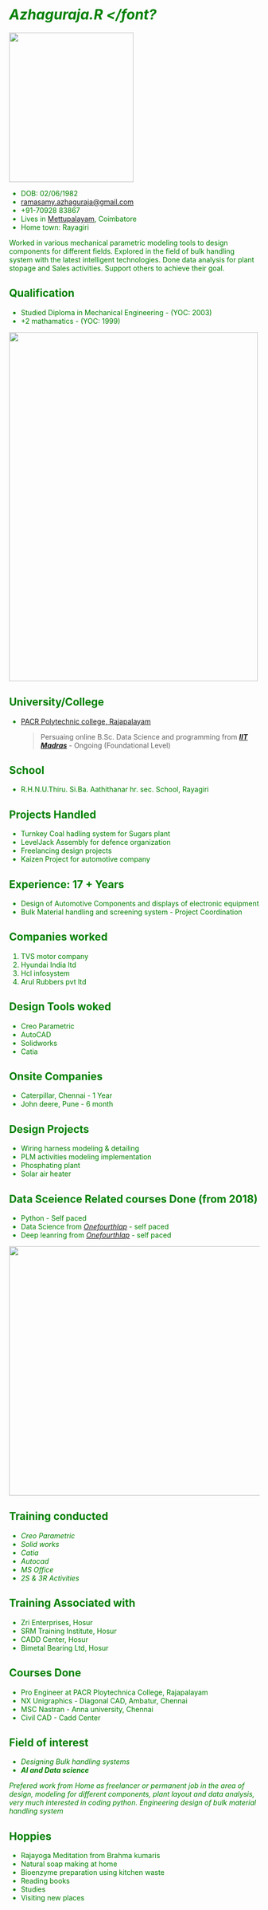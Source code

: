 # ***<font color="green"> Azhaguraja.R </font?***

<img src="/images/IMG_4527.jpg" width="250" height="300">

+ DOB: 02/06/1982
+ <ramasamy.azhaguraja@gmail.com>
+ +91-70928 83867
+ Lives in [Mettupalayam](https://www.google.com/maps/place/Mettupalayam,+Tamil+Nadu/@11.2971581,76.9167304,6645m/data=!3m2!1e3!4b1!4m5!3m4!1s0x3ba8ee9623c506a5:0x3162d68da8ba75f5!8m2!3d11.3027849!4d76.9383385), Coimbatore
+ Home town: Rayagiri

Worked in various mechanical parametric modeling tools to design components for different fields. Explored in the field of bulk handling system with the latest intelligent technologies. Done data analysis for plant stopage and Sales activities. Support others to achieve their goal.

## Qualification
- Studied Diploma in Mechanical Engineering - (YOC: 2003)
- +2 mathamatics - (YOC: 1999)

<img src="/images/Diploma Certificate.jpeg" width="500" height="700">

## University/College
- [PACR Polytechnic college, Rajapalayam](https://pacrpoly.org/)

    > Persuaing online B.Sc. Data Science and programming from ***[IIT Madras](https://onlinedegree.iitm.ac.in/)*** - Ongoing (Foundational Level)

## School
- R.H.N.U.Thiru. Si.Ba. Aathithanar hr. sec. School, Rayagiri

## Projects Handled
- Turnkey Coal hadling system for Sugars plant
- LevelJack Assembly for defence organization
- Freelancing design projects
- Kaizen Project for automotive company

## Experience: 17 + Years
- Design of Automotive Components and displays of electronic equipment
- Bulk Material handling and screening system - Project Coordination

## Companies worked
1. TVS motor company
2. Hyundai India ltd
3. Hcl infosystem
4. Arul Rubbers pvt ltd

## Design Tools woked
- Creo Parametric
- AutoCAD
- Solidworks
- Catia

## Onsite Companies
- Caterpillar, Chennai - 1 Year
- John deere, Pune - 6 month

## Design Projects
- Wiring harness modeling & detailing
- PLM activities modeling implementation
- Phosphating plant
- Solar air heater

## Data Sceience Related courses Done (from 2018)
- Python - Self paced
- Data Science from _[Onefourthlap](https://padhai.onefourthlabs.in/)_ - self paced
- Deep leanring from _[Onefourthlap](https://padhai.onefourthlabs.in/)_ - self paced

<img src="/images/DS_cer.PNG" width="700" height="500">

## Training conducted
- *Creo Parametric*
- *Solid works*
- *Catia*
- *Autocad*
- *MS Office*
- *2S & 3R Activities*

## Training Associated with
- Zri Enterprises, Hosur
- SRM Training Institute, Hosur
- CADD Center, Hosur
- Bimetal Bearing Ltd, Hosur

## Courses Done
- Pro Engineer at PACR Ploytechnica College, Rajapalayam
- NX Unigraphics - Diagonal CAD, Ambatur, Chennai
- MSC Nastran - Anna university, Chennai
- Civil CAD - Cadd Center

## Field of interest
- *Designing Bulk handling systems*
- ***AI and Data science***

_Prefered work from Home as freelancer or permanent job in the area of design, modeling for different components, plant layout and data analysis, very much interested in coding python. Engineering design of bulk material handling system_

## Hoppies
- Rajayoga Meditation from Brahma kumaris
- Natural soap making at home
- Bioenzyme preparation using kitchen waste
- Reading books
- Studies
- Visiting new places
